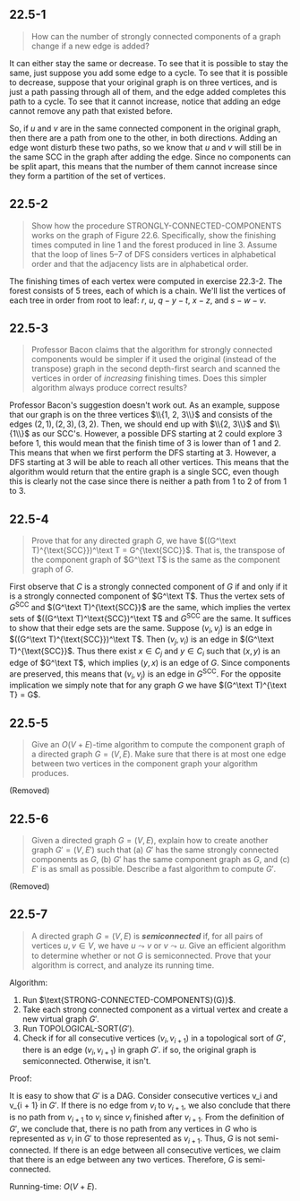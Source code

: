 ## 22.5-1

> How can the number of strongly connected components of a graph change if a new edge is added?

It can either stay the same or decrease. To see that it is possible to stay the same, just suppose you add some edge to a cycle. To see that it is possible to decrease, suppose that your original graph is on three vertices, and is just a path passing through all of them, and the edge added completes this path to a cycle. To see that it cannot increase, notice that adding an edge cannot remove any path that existed before.

So, if $u$ and $v$ are in the same connected component in the original graph, then there are a path from one to the other, in both directions. Adding an edge wont disturb these two paths, so we know that $u$ and $v$ will still be in the same $\text{SCC}$ in the graph after adding the edge. Since no components can be split apart, this means that the number of them cannot increase since they form a partition of the set of vertices.

## 22.5-2

> Show how the procedure $\text{STRONGLY-CONNECTED-COMPONENTS}$ works on the graph of Figure 22.6. Specifically, show the finishing times computed in line 1 and the forest produced in line 3. Assume that the loop of lines 5–7 of $\text{DFS}$ considers vertices in alphabetical order and that the adjacency lists are in alphabetical order.

The finishing times of each vertex were computed in exercise 22.3-2. The forest consists of 5 trees, each of which is a chain. We'll list the vertices of each tree in order from root to leaf: $r$, $u$, $q - y - t$, $x - z$, and $s - w - v$.

## 22.5-3

> Professor Bacon claims that the algorithm for strongly connected components would be simpler if it used the original (instead of the transpose) graph in the second depth-first search and scanned the vertices in order of _increasing_ finishing times. Does this simpler algorithm always produce correct results?

Professor Bacon's suggestion doesn't work out. As an example, suppose that our graph is on the three vertices $\\{1, 2, 3\\}$ and consists of the edges $(2, 1), (2, 3), (3, 2)$. Then, we should end up with $\\{2, 3\\}$ and $\\{1\\}$ as our $\text{SCC}$'s. However, a possible $\text{DFS}$ starting at $2$ could explore $3$ before $1$, this would mean that the finish time of $3$ is lower than of $1$ and $2$. This means that when we first perform the $\text{DFS}$ starting at $3$. However, a $\text{DFS}$ starting at $3$ will be able to reach all other vertices. This means that the algorithm would return that the entire graph is a single $\text{SCC}$, even though this is clearly not the case since there is neither a path from $1$ to $2$ of from $1$ to $3$.

## 22.5-4

> Prove that for any directed graph $G$, we have $((G^\text T)^{\text{SCC}})^\text T = G^{\text{SCC}}$. That is, the transpose of the component graph of $G^\text T$ is the same as the component graph of $G$.

First observe that $C$ is a strongly connected component of $G$ if and only if it is a strongly connected component of $G^\text T$. Thus the vertex sets of $G^{\text{SCC}}$ and $(G^\text T)^{\text{SCC}}$ are the same, which implies the vertex sets of $((G^\text T)^\text{SCC})^\text T$ and $G^{\text{SCC}}$ are the same. It suffices to show that their edge sets are the same. Suppose $(v_i, v_j)$ is an edge in $((G^\text T)^{\text{SCC}})^\text T$. Then $(v_j, v_i)$ is an edge in $(G^\text T)^{\text{SCC}}$. Thus there exist $x \in C_j$ and $y \in C_i$ such that $(x, y)$ is an edge of $G^\text T$, which implies $(y, x)$ is an edge of $G$. Since components are preserved, this means that $(v_i, v_j)$ is an edge in $G^{\text{SCC}}$. For the opposite implication we simply note that for any graph $G$ we have $(G^\text T)^{\text T} = G$.

## 22.5-5

> Give an $O(V + E)$-time algorithm to compute the component graph of a directed graph $G = (V, E)$. Make sure that there is at most one edge between two vertices in the component graph your algorithm produces.

(Removed)

## 22.5-6

> Given a directed graph $G = (V, E)$, explain how to create another graph $G' = (V, E')$ such that (a) $G'$ has the same strongly connected components as $G$, (b) $G'$ has the same component graph as $G$, and \(c\) $E'$ is as small as possible. Describe a fast algorithm to compute $G'$.

(Removed)

## 22.5-7

> A directed graph $G = (V, E)$ is **_semiconnected_** if, for all pairs of vertices $u, v \in V$, we have $u \leadsto v$ or $v \leadsto u$. Give an efficient algorithm to determine whether or not $G$ is semiconnected. Prove that your algorithm is correct, and analyze its running time.

Algorithm:

1. Run $\text{STRONG-CONNECTED-COMPONENTS}(G)}$.
2. Take each strong connected component as a virtual vertex and create a new virtual graph $G'$.
3. Run $\text{TOPOLOGICAL-SORT}(G')$.
4. Check if for all consecutive vertices $(v_i, v_{i + 1})$ in a topological sort of $G'$, there is an edge $(v_i, v_{i + 1})$ in graph $G'$. if so, the original graph is semiconnected. Otherwise, it isn't.

Proof:

It is easy to show that $G'$ is a DAG. Consider consecutive vertices v_i and v_{i + 1} in $G'$. If there is no edge from $v_i$ to $v_{i + 1}$, we also conclude that there is no path from $v_{i + 1}$ to $v_i$ since $v_i$ finished after $v_{i + 1}$. From the definition of $G'$, we conclude that, there is no path from any vertices in $G$ who is represented as $v_i$ in $G'$ to those represented as $v_{i + 1}$. Thus, $G$ is not semi-connected. If there is an edge between all consecutive vertices, we claim that there is an edge between any two vertices. Therefore, $G$ is semi-connected.

Running-time: $O(V + E)$.
